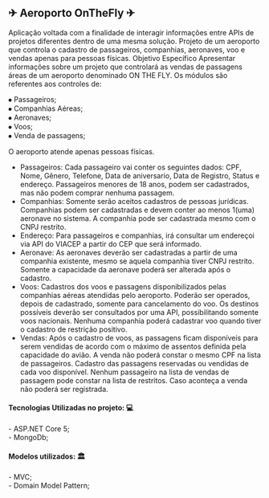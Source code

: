 <h2> ✈ Aeroporto OnTheFly  ✈  </h2>

Aplicação voltada com a finalidade de interagir informações entre APIs de projetos diferentes dentro de uma mesma solução.
Projeto de um aeroporto que controla o cadastro de passageiros, companhias, aeronaves, voo e vendas apenas para pessoas físicas.
Objetivo Específico
Apresentar informações sobre um projeto que controlará as vendas de passagens áreas de um aeroporto denominado ON THE FLY. Os módulos são referentes aos controles de:<br>

⦁	Passageiros; <br>
⦁	Companhias Aéreas; <br>
⦁	Aeronaves;<br>
⦁	Voos;<br>
⦁	Venda de passagens;<br>

O aeroporto atende apenas pessoas físicas.

- Passageiros:
Cada passageiro vai conter os seguintes dados: CPF,  Nome, Gênero, Telefone, Data de aniversario, Data de Registro, Status e endereço.
Passageiros menores de 18 anos, podem ser cadastrados, mas não podem comprar nenhuma passagem.
- Companhias:
Somente serão aceitos cadastros de pessoas jurídicas. Companhias podem ser cadastradas e devem conter ao menos 1(uma) aeronave no sistema.
A companhia pode ser cadastrada mesmo com o CNPJ restrito.
- Endereço:
Para passageiros e companhias, irá consultar um endereçoi via API do VIACEP a partir do CEP que será informado.
- Aeronave:
As aeronaves deverão ser cadastradas a partir de uma companhia existente, mesmo se aquela companhia tiver CNPJ restrito.
Somente a capacidade da aeronave poderá ser alterada após o cadastro.
- Voos:
Cadastros dos voos e passagens disponibilizados pelas companhias aéreas atendidas pelo aeroporto. Poderão ser operados, depois de cadastrado, somente para cancelamento do voo. Os destinos possíveis deverão ser consultados por uma API, possibilitando somente voos nacionais. Nenhuma companhia poderá cadastrar voo quando tiver o cadastro de restrição positivo.
- Vendas:
Após o cadastro de voos, as passagens ficam disponíveis para serem vendidas de acordo com o máximo de assentos definida pela capacidade do avião. A venda não poderá constar o mesmo CPF na lista de passageiros. Cadastro das passagens reservadas ou vendidas de cada voo disponível. Nenhum passageiro na lista de vendas de passagem pode constar na lista de restritos. Caso aconteça a venda não poderá ser registrada.
<h4> Tecnologias Utilizadas no projeto:  💻  </h4>
- ASP.NET Core 5; <br>
- MongoDb;
<h4>Modelos utilizados:  🏛  </h4>
- MVC;<br>
- Domain Model Pattern;
